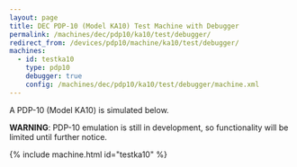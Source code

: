 ```yaml
---
layout: page
title: DEC PDP-10 (Model KA10) Test Machine with Debugger
permalink: /machines/dec/pdp10/ka10/test/debugger/
redirect_from: /devices/pdp10/machine/ka10/test/debugger/
machines:
  - id: testka10
    type: pdp10
    debugger: true
    config: /machines/dec/pdp10/ka10/test/debugger/machine.xml
---
```


A PDP-10 (Model KA10) is simulated below.

**WARNING**: PDP-10 emulation is still in development, so functionality will be limited until further notice.

{% include machine.html id="testka10" %}
